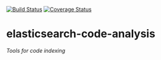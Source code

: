[![Build Status](https://travis-ci.org/TronPaul/elasticsearch-code-analysis.svg?branch=master)](https://travis-ci.org/TronPaul/elasticsearch-code-analysis) [![Coverage Status](https://coveralls.io/repos/github/TronPaul/elasticsearch-code-analysis/badge.svg?branch=master)](https://coveralls.io/github/TronPaul/elasticsearch-code-analysis?branch=master)

# elasticsearch-code-analysis

*Tools for code indexing*
